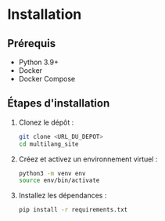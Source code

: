 # Installation

## Prérequis

- Python 3.9+
- Docker
- Docker Compose

## Étapes d'installation

1. Clonez le dépôt :

    ```sh
    git clone <URL_DU_DEPOT>
    cd multilang_site
    ```

2. Créez et activez un environnement virtuel :

    ```sh
    python3 -m venv env
    source env/bin/activate
    ```

3. Installez les dépendances :

    ```sh
    pip install -r requirements.txt
    ```
